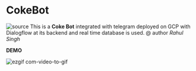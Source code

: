 # CokeBot
![source](https://user-images.githubusercontent.com/57325166/95169253-3775ef80-07d0-11eb-8758-503808b91001.gif)
This is a **Coke Bot** integrated with telegram deployed on GCP with Dialogflow at its backend and real time database is used.
@ author *Rahul Singh*


**DEMO**

![ezgif com-video-to-gif](https://user-images.githubusercontent.com/57325166/95169101-f67ddb00-07cf-11eb-8057-2576533536e0.gif)

